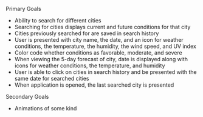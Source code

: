 Primary Goals

- Ability to search for different cities
- Searching for cities displays current and future conditions for that city
- Cities previously searched for are saved in search history
- User is presented with city name, the date, and an icon for weather conditions, the temperature, the humidity, the wind speed, and UV index
- Color code whether conditions as favorable, moderate, and severe
- When viewing the 5-day forecast of city, date is displayed along with icons for weather conditions, the temperature, and humidity
- User is able to click on cities in search history and be presented with the same date for searched cities
- When application is opened, the last searched city is presented

Secondary Goals

- Animations of some kind
